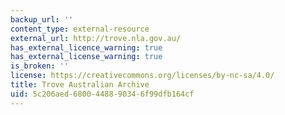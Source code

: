 ```yaml
---
backup_url: ''
content_type: external-resource
external_url: http://trove.nla.gov.au/
has_external_licence_warning: true
has_external_license_warning: true
is_broken: ''
license: https://creativecommons.org/licenses/by-nc-sa/4.0/
title: Trove Australian Archive
uid: 5c206aed-6800-4488-9034-6f99dfb164cf
---
```

